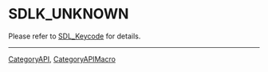 # SDLK_UNKNOWN

Please refer to [SDL_Keycode](SDL_Keycode) for details.

----
[CategoryAPI](CategoryAPI), [CategoryAPIMacro](CategoryAPIMacro)

